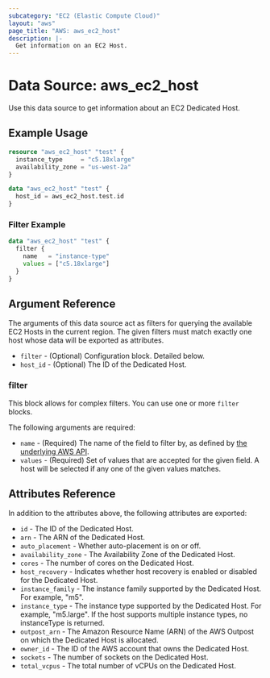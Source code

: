 ```yaml
---
subcategory: "EC2 (Elastic Compute Cloud)"
layout: "aws"
page_title: "AWS: aws_ec2_host"
description: |-
  Get information on an EC2 Host.
---
```


# Data Source: aws_ec2_host

Use this data source to get information about an EC2 Dedicated Host.

## Example Usage

```terraform
resource "aws_ec2_host" "test" {
  instance_type     = "c5.18xlarge"
  availability_zone = "us-west-2a"
}

data "aws_ec2_host" "test" {
  host_id = aws_ec2_host.test.id
}
```

### Filter Example

```terraform
data "aws_ec2_host" "test" {
  filter {
    name   = "instance-type"
    values = ["c5.18xlarge"]
  }
}
```

## Argument Reference

The arguments of this data source act as filters for querying the available EC2 Hosts in the current region.
The given filters must match exactly one host whose data will be exported as attributes.

* `filter` - (Optional) Configuration block. Detailed below.
* `host_id` - (Optional) The ID of the Dedicated Host.

### filter

This block allows for complex filters. You can use one or more `filter` blocks.

The following arguments are required:

* `name` - (Required) The name of the field to filter by, as defined by [the underlying AWS API](https://docs.aws.amazon.com/AWSEC2/latest/APIReference/API_DescribeHosts.html).
* `values` - (Required) Set of values that are accepted for the given field. A host will be selected if any one of the given values matches.

## Attributes Reference

In addition to the attributes above, the following attributes are exported:

* `id` - The ID of the Dedicated Host.
* `arn` - The ARN of the Dedicated Host.
* `auto_placement` - Whether auto-placement is on or off.
* `availability_zone` - The Availability Zone of the Dedicated Host.
* `cores` - The number of cores on the Dedicated Host.
* `host_recovery` - Indicates whether host recovery is enabled or disabled for the Dedicated Host.
* `instance_family` - The instance family supported by the Dedicated Host. For example, "m5".
* `instance_type` - The instance type supported by the Dedicated Host. For example, "m5.large". If the host supports multiple instance types, no instanceType is returned.
* `outpost_arn` - The Amazon Resource Name (ARN) of the AWS Outpost on which the Dedicated Host is allocated.
* `owner_id` - The ID of the AWS account that owns the Dedicated Host.
* `sockets` - The number of sockets on the Dedicated Host.
* `total_vcpus` - The total number of vCPUs on the Dedicated Host.
